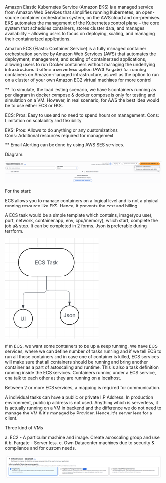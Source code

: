 Amazon Elastic Kubernetes Service (Amazon EKS) is a managed service from Amazon Web Services that simplifies running Kubernetes, an open-source container orchestration system, on the AWS cloud and on-premises. EKS automates the management of the Kubernetes control plane – the core system that schedules containers, stores cluster data, and manages availability – allowing users to focus on deploying, scaling, and managing their containerized applications.

Amazon ECS (Elastic Container Service) is a fully managed container orchestration service by Amazon Web Services (AWS) that automates the deployment, management, and scaling of containerized applications, allowing users to run Docker containers without managing the underlying infrastructure. It offers a serverless option (AWS Fargate) for running containers on Amazon-managed infrastructure, as well as the option to run on a cluster of your own Amazon EC2 virtual machines for more control

** To simulate, the load testing scenario, we have 5 containers running as per diagram in docker compose & docker compose is only for testing and simulation on a VM. However, in real scenario, for AWS the best idea would be to use either ECS or EKS. 

ECS:
  Pros: Easy to use and no need to spend hours on management.
  Cons: Limitation on scalability and flexibility

EKS:
   Pros: Allows to do anything or any customizations    
   Cons: Additional resources required for management


** Email Alerting can be done by using AWS SES services. 

Diagram:

![alt text](Screenshots/image.png)

For the start:

ECS allows you to manage containers on a logical level and is not a phyical running resource like EKS. Hence, it prevents the cost and billing. 

A ECS task would be a simple template which contains, image(you use), port, network, container app, env, cpu/memory), which start, complete the job a& stop. It can be completed in 2 forms. Json is preferable during terrform.

![alt text](Screenshots/image-1.png)


If in ECS, we want some containers to be up & keep running. We have ECS services, where we can define number of tasks running and if we tell ECS to run all those containers and in case one of container is killed, ECS services will make sure that all containers should be running and bring another container as a part of autoscaling and runtime. This is also a task definition running inside the ECS services. Containers running under a ECS service, cna talk to each other as they are running on a localhost.

Between 2 or more ECS services, a mapping is required for communication. 

A individual tasks can have a public or private I.P Address. In production environment, public ip address is not used. 
Anything which is serverless, it is actually running on a VM in backend and the difference we do not need to manage the VM & it's managed by Provider. Hence, it's server less for a client.

Three kind of VMs

a. EC2 - A particular machine and image. Create autoscaling group and use it
b. Fargate - Server less. 
c. Own Datacenter machines due to security & compliance and for custom needs. 

![alt text](image-3.png)






